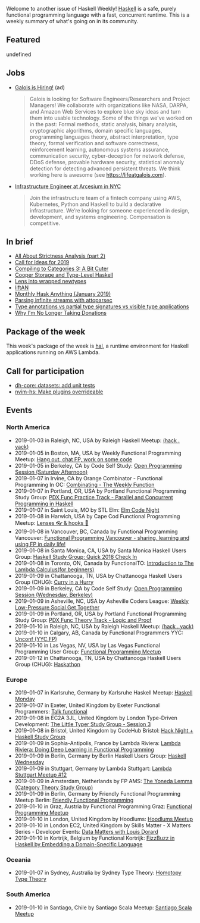 <!-- 2018-01-03 unpublished -->

Welcome to another issue of Haskell Weekly!
[Haskell](https://www.haskell.org) is a safe, purely functional programming language with a fast, concurrent runtime.
This is a weekly summary of what's going on in its community.

## Featured

undefined

## Jobs

-   [Galois is Hiring!](https://workforcenow.adp.com/jobs/apply/posting.html?client=galois&ccId=19000101_000001&type=MP&lang=en_US) (ad)

    > Galois is looking for Software Engineers/Researchers and Project Managers! We collaborate with organizations like NASA, DARPA, and Amazon Web Services to explore blue sky ideas and turn them into usable technology. Some of the things we've worked on in the past: Formal methods, static analysis, binary analysis, cryptographic algorithms, domain specific languages, programming languages theory, abstract interpretation, type theory, formal verification and software correctness, reinforcement learning, autonomous systems assurance, communication security, cyber-deception for network defense, DDoS defense, provable hardware security, statistical anomaly detection for detecting advanced persistent threats. We think working here is awesome (see <https://lifeatgalois.com>).

-   [Infrastructure Engineer at Arcesium in NYC](https://arcesium.com/careers.shtml#infrastructure-engineer)

    > Join the infrastructure team of a fintech company using AWS, Kubernetes, Python and Haskell to build a declarative infrastructure. We’re looking for someone experienced in design, development, and systems engineering. Compensation is competitive.

## In brief

-   [All About Strictness Analysis (part 2)](http://fixpt.de/blog/2018-12-30-strictness-analysis-part-2.html)
-   [Call for Ideas for 2019](https://summer.haskell.org/news/2018-12-28-call-for-ideas.html)
-   [Compiling to Categories 3: A Bit Cuter](http://www.philipzucker.com/compiling-to-categories-3-a-bit-cuter/)
-   [Cooper Storage and Type-Level Haskell](https://adrummond.net/posts/cooper)
-   [Lens into wrapped newtypes](https://jappieklooster.nl/lens-into-wrapped-newtypes.html)
-   [liftAN](https://doisinkidney.com/snippets/nary-uncurry.html)
-   [Monthly Hask Anything (January 2019)](https://np.reddit.com/r/haskell/comments/ab8ypl/monthly_hask_anything_january_2019/)
-   [Parsing infinite streams with attoparsec](https://www.wjwh.eu/posts/2019-01-01-parsing-infinite-streams.html)
-   [Type annotations vs partial type signatures vs visible type applications](https://lin-techdet.blogspot.com/2018/12/type-annotations-vs-partial-type.html)
-   [Why I'm No Longer Taking Donations](https://wickstrom.tech/programming/2018/12/29/why-im-no-longer-taking-donations.html)

## Package of the week

This week's package of the week is [hal](https://github.com/Nike-Inc/hal/tree/008d57626af9b2c917393c199c2cd956cb3b6ea9),
a runtime environment for Haskell applications running on AWS Lambda.

## Call for participation

-   [dh-core: datasets: add unit tests](https://github.com/DataHaskell/dh-core/issues/32)
-   [nvim-hs: Make plugins overrideable](https://github.com/neovimhaskell/nvim-hs/issues/69)

## Events

### North America

- 2019-01-03 in Raleigh, NC, USA by Raleigh Haskell Meetup: [(hack . yack)](https://www.meetup.com/Raleigh-Haskell-Meetup/events/nsfsnqyzcbfb/)
- 2019-01-05 in Boston, MA, USA by Weekly Functional Programming Meetup: [Hang out, chat FP, work on some code](https://www.meetup.com/Weekly-Functional-Programming-Meetup/events/vdlnqpyzcbhb/)
- 2019-01-05 in Berkeley, CA by Code Self Study: [Open Programming Session (Saturday Afternoon)](https://www.meetup.com/codeselfstudy/events/dkwpzpyzcbhb/)
- 2019-01-07 in Irvine, CA by Orange Combinator - Functional Programming In OC: [Combinating - The Weekly Function](https://www.meetup.com/orange-combinator/events/lxvjrpyzcbkb/)
- 2019-01-07 in Portland, OR, USA by Portland Functional Programming Study Group: [PDX Func Practice Track - Parallel and Concurrent Programming in Haskell](https://www.meetup.com/Portland-Functional-Programming-Study-Group/events/rtfghqyzcbkb/)
- 2019-01-07 in Saint Louis, MO by STL Elm: [Elm Code Night](https://www.meetup.com/STLElm/events/qhqmsmyzcbkb/)
- 2019-01-08 in Harwich, USA by Cape Cod Functional Programming Meetup: [Lenses 👓 & hooks 🎣](https://www.meetup.com/Cape-Cod-Functional-Programming-Meetup/events/257297524/)
- 2019-01-08 in Vancouver, BC, Canada by Functional Programming Vancouver: [Functional Programming Vancouver - sharing, learning and using FP in daily life!](https://www.meetup.com/Functional-Programming-Vancouver/events/zjghlqyzcblb/)
- 2019-01-08 in Santa Monica, CA, USA by Santa Monica Haskell Users Group: [Haskell Study Group: Quick 2018 Check In](https://www.meetup.com/santa-monica-haskell/events/257143997/)
- 2019-01-08 in Toronto, ON, Canada by FunctionalTO: [Introduction to The Lambda Calculus(for beginners)](https://www.meetup.com/FunctionalTO-meetup/events/257004781/)
- 2019-01-09 in Chattanooga, TN, USA by Chattanooga Haskell Users Group (CHUG): [Curry in a Hurry](https://www.meetup.com/chaskell/events/257587753/)
- 2019-01-09 in Berkeley, CA by Code Self Study: [Open Programming Session (Wednesday, Berkeley)](https://www.meetup.com/codeselfstudy/events/tzgvnqyzcbmb/)
- 2019-01-09 in Asheville, NC, USA by Asheville Coders League: [Weekly Low-Pressure Social Get Together](https://www.meetup.com/Asheville-Coders-League/events/xpkgnqyzcbmb/)
- 2019-01-09 in Portland, OR, USA by Portland Functional Programming Study Group: [PDX Func Theory Track - Logic and Proof](https://www.meetup.com/Portland-Functional-Programming-Study-Group/events/gwtbcpyzcbmb/)
- 2019-01-10 in Raleigh, NC, USA by Raleigh Haskell Meetup: [(hack . yack)](https://www.meetup.com/Raleigh-Haskell-Meetup/events/nsfsnqyzcbnb/)
- 2019-01-10 in Calgary, AB, Canada by Functional Programmers YYC: [Unconf (YYC.FP)](https://www.meetup.com/Functional-Programmers-YYC/events/jzwglpyzcbnb/)
- 2019-01-10 in Las Vegas, NV, USA by Las Vegas Functional Programming User Group: [Functional Programming Meetup](https://www.meetup.com/las-vegas-functional-programming/events/jkznkqyzcbnb/)
- 2019-01-12 in Chattanooga, TN, USA by Chattanooga Haskell Users Group (CHUG): [Haskathon](https://www.meetup.com/chaskell/events/257588255/)

### Europe

- 2019-01-07 in Karlsruhe, Germany by Karlsruhe Haskell Meetup: [Haskell Monday](https://www.meetup.com/Karlsruhe-Haskell-Meetup/events/zdzlkqyzcbkb/)
- 2019-01-07 in Exeter, United Kingdom by Exeter Functional Programmers: [Talk functional](https://www.meetup.com/Exeter-Functional-Programmers/events/nxxtmqyzcbkb/)
- 2019-01-08 in EC2A 3JL, United Kingdom by London Type-Driven Development: [The Little Typer Study Group - Session 3](https://www.meetup.com/London-TyDD/events/256984919/)
- 2019-01-08 in Bristol, United Kingdom by CodeHub Bristol: [Hack Night + Haskell Study Group](https://www.meetup.com/CodeHub-Bristol/events/gvdwfqyzcblb/)
- 2019-01-09 in Sophia-Antipolis, France by Lambda Riviera: [Lambda Riviera: Doing Deep Learning in Functional Programming](https://www.meetup.com/lambda-riviera/events/spbmjqyzcbdb/)
- 2019-01-09 in Berlin, Germany by Berlin Haskell Users Group: [Haskell Wednesday](https://www.meetup.com/berlinhug/events/pvpwqpyzcbmb/)
- 2019-01-09 in Stuttgart, Germany by Lambda Stuttgart: [Lambda Stuttgart Meetup #12](https://www.meetup.com/lambda-stuttgart/events/257098811/)
- 2019-01-09 in Amsterdam, Netherlands by FP AMS: [The Yoneda Lemma (Category Theory Study Group)](https://www.meetup.com/fp-ams/events/256730787/)
- 2019-01-09 in Berlin, Germany by Friendly Functional Programming Meetup Berlin: [Friendly Functional Programming](https://www.meetup.com/Friendly-Functional-Programming-Meetup-Berlin/events/wtnkmqyzcbdb/)
- 2019-01-10 in Graz, Austria by Functional Programming Graz: [Functional Programming Meetup](https://www.meetup.com/Functional-Programming-Graz/events/qbrnrlyzcbfb/)
- 2019-01-10 in London, United Kingdom by Hoodlums: [Hoodlums Meetup](https://www.meetup.com/hoodlums/events/hrbdtnyzcbnb/)
- 2019-01-10 in London EC2, United Kingdom by Skills Matter - X Matters Series - Developer Events: [Data Matters with Louis Dorard](https://www.meetup.com/skillsmatter/events/257707256/)
- 2019-01-10 in Kortrijk, Belgium by Functional Kortrijk: [FizzBuzz in Haskell by Embedding a Domain-Specific Language](https://www.meetup.com/functional-kortrijk/events/256833843/)

### Oceania

- 2019-01-07 in Sydney, Australia by Sydney Type Theory: [Homotopy Type Theory](https://www.meetup.com/Sydney-Type-Theory/events/tbcgfqyzcbkb/)

### South America

- 2019-01-10 in Santiago, Chile by Santiago Scala Meetup: [Santiago Scala Meetup](https://www.meetup.com/Santiago-Scala-Meetup/events/hfvtlpyzcbfb/)
